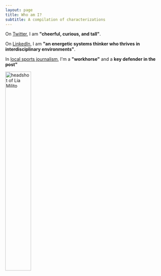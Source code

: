 ```yaml
---
layout: page
title: Who am I?
subtitle: A compilation of characterizations
---
```


On [Twitter](https://twitter.com/liabadia), I am **"cheerful, curious, and tall"**.

On [LinkedIn](https://www.linkedin.com/in/liamilito), I am **"an energetic systems thinker who thrives in interdisciplinary environments"**.

In [local sports journalism](https://haligonia.ca/huskies-on-haligonia-nationally-ranked-acadia-reloaded-huskies-tip-off-the-aus-regular-season-28486/), I'm a **"workhorse"** and a **key defender in the post"**

<img src="/assets/img/lia-photo.jpg" alt="headshot of Lia Milito" width="40%" align ="center">
